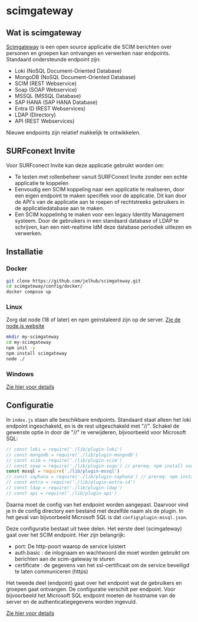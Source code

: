 # scimgateway

## Wat is scimgateway

[Scimgateway](https://github.com/jelhub/scimgateway) is een open source
applicatie die SCIM berichten over personen en groepen kan ontvangen en
verwerken naar endpoints. Standaard ondersteunde endpoint zijn:

- Loki (NoSQL Document-Oriented Database)
- MongoDB (NoSQL Document-Oriented Database)
- SCIM (REST Webservice)
- Soap (SOAP Webservice)
- MSSQL (MSSQL Database)
- SAP HANA (SAP HANA Database)
- Entra ID (REST Webservices)
- LDAP (Directory)
- API (REST Webservices)

Nieuwe endpoints zijn relatief makkelijk te ontwikkelen.

## SURFconext Invite

Voor SURFconect Invite kan deze applicatie gebruikt worden om:

- Te testen met rollenbeheer vanuit SURFConext Invite zonder een echte
applicatie te koppelen
- Eenvoudig een SCIM koppeling naar een applicatie te realiseren, door een
eigen endpoint te maken specifiek voor de applicatie. Dit kan door de API's van
de applicatie aan te roepen of rechtstreeks gebruikers in de applicatiedatabase
aan te maken.
- Een SCIM koppelinhg te maken voor een legacy Identity Management systeem.
Door de gebruikers in een standaard database of LDAP te schrijven, kan een
niet-realtime IdM deze database periodiek uitlezen en verwerken.

## Installatie

### Docker

```bash
git clone https://github.com/jelhub/scimgateway.git
cd scimgateway/config/docker/
docker compose up
```

### Linux

Zorg dat node (18 of later) en npm geinstaleerd zijn op de server. [Zie de node.js website](https://nodejs.org/en/download/package-manager)

```bash
mkdir my-scimgateway
cd my-scimgateway
npm init -y
npm install scimgateway
node ./
```

### Windows

[Zie hier voor details](https://github.com/jelhub/scimgateway?tab=readme-ov-file#installation)

## Configuratie

In `index.js` staan alle beschikbare endpoints. Standaard staat alleen het loki
endpoint ingeschakeld, en is de rest uitgeschakeld met "//". Schakel de gewenste
 optie in door de "//" re verwijderen, bijvoorbeeld voor Microsoft SQL:

```javascript
// const loki = require('./lib/plugin-loki')
// const mongodb = require('./lib/plugin-mongodb')
// const scim = require('./lib/plugin-scim')
// const soap = require('./lib/plugin-soap') // prereq: npm install soap
const mssql = require('./lib/plugin-mssql')
// const saphana = require('./lib/plugin-saphana') // prereq: npm install hdb
// const entra = require('./lib/plugin-entra-id')
// const ldap = require('./lib/plugin-ldap')
// const api = require('./lib/plugin-api')
```

Daarna moet de config van het endpoint worden aangepast. Daarvoor vind je in de
config directory een bestand met dezelfde naam als de plugin. In het geval van
bijvoorbeeld Microsoft SQL is dat `config\plugin-mssql.json`.

Deze configuratie bestaat uit twee delen. Het eerste deel (scimgateway) gaat
over het SCIM endpoint. Hier zijn belangrijk:

- port: De http-poort waarop de service luistert
- auth.basic : de inlognaam en wachtwoord die moet worden gebruikt om berichten
aan de scim-gateway te sturen
- certificate :  de gegevens van het ssl-certificaat om de service beveiligd te
laten communiceren (https)

Het tweede deel (endpoint) gaat over het endpoint wat de gebruikers en groepen
gaat ontvangen. De configuratie verschilt per endpoint. Voor bijvoorbeeld het
Microsoft SQL endpoint moeten de hostname van de server en de
authenticatiegegevens worden ingevuld.

[Zie hier voor details](https://github.com/jelhub/scimgateway?tab=readme-ov-file#configuration)
